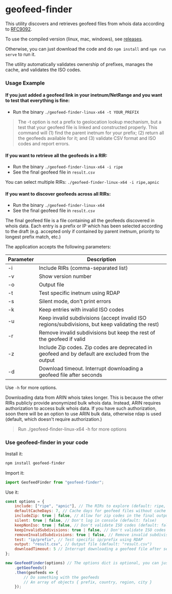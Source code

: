 # geofeed-finder

This utility discovers and retrieves geofeed files from whois data according to [RFC9092](https://datatracker.ietf.org/doc/draft-ietf-opsawg-finding-geofeeds/).

To use the compiled version (linux, mac, windows), see [releases](https://github.com/massimocandela/geofeed-finder/releases/).

Otherwise, you can just download the code and do `npm install` and `npm run serve` to run it.

The utility automatically validates ownership of prefixes, manages the cache, and validates the ISO codes.

### Usage Example

#### If you just added a geofeed link in your inetnum/NetRange and you want to test that everything is fine:

* Run the binary `./geofeed-finder-linux-x64 -t YOUR_PREFIX`

> The -t option is not a prefix to geolocation lookup mechanism, but a test that your geofeed file is linked and constructed properly. This command will (1) find the parent inetnum for your prefix; (2) return all the geofeeds available for it; and (3) validate CSV format and ISO codes and report errors.

#### If you want to retrieve all the geofeeds in a RIR:

* Run the binary `./geofeed-finder-linux-x64 -i ripe`
* See the final geofeed file in `result.csv`

You can select multiple RIRs: `./geofeed-finder-linux-x64 -i ripe,apnic`


#### If you want to discover geofeeds across all RIRs:

* Run the binary `./geofeed-finder-linux-x64`
* See the final geofeed file in `result.csv`

The final geofeed file is a file containing all the geofeeds discovered in whois data.
Each entry is a prefix or IP which has been selected according to the draft (e.g. accepted only if contained by parent inetnum, priority to longest prefix match, etc.)

The application accepts the following parameters:

| Parameter| Description  |
|-|-|
|-i| Include RIRs (comma-separated list)| 
|-v| Show version number| 
|-o| Output file | 
|-t| Test specific inetnum using RDAP | 
|-s| Silent mode, don't print errors | 
|-k| Keep entries with invalid ISO codes | 
|-u| Keep invalid subdivisions (accept invalid ISO regions/subdivisions, but keep validating the rest) | 
|-r| Remove invalid subdivisions but keep the rest of the geofeed if valid | 
|-z| Include Zip codes. Zip codes are deprecated in geofeed and by default are excluded from the output | 
|-d| Download timeout. Interrupt downloading a geofeed file after seconds | 

Use `-h` for more options.


Downloading data from ARIN whois takes longer. 
This is because the other RIRs publicly provide anonymized bulk whois data.
Instead, ARIN requires authorization to access bulk whois data. 
If you have such authorization, soon there will be an option to use ARIN bulk data, otherwise rdap is used (default, which doesn't require authorization.)


> Run ./geofeed-finder-linux-x64 -h for more options


### Use geofeed-finder in your code

Install it:

```bash
npm install geofeed-finder
```

Import it:

```js
import GeofeedFinder from "geofeed-finder";
```

Use it:

```js
const options = {
    include: ["ripe", "apnic"], // The RIRs to explore (default: ripe, apnic, lacnic, afrinic, arin),
    defaultCacheDays: 7, // Cache days for geofeed files without cache headers set (default: 7)
    includeZip: true | false, // Allow for zip codes in the final output (default: false)
    silent: true | false, // Don't log in console (default: false)
    keepNonIso: true | false, // Don't validate ISO codes (default: false)
    keepInvalidSubdivisions: true | false, // Don't validate ISO codes of the subdivisions (default: false)
    removeInvalidSubdivisions: true | false, // Remove invalid subdivisions but keep the rest of the geofeed if valid (default: false)
    test: "ip/prefix", // Test specific ip/prefix using RDAP
    output: "result.csv", // Output file (default: "result.csv")
    downloadTimeout: 5 // Interrupt downloading a geofeed file after seconds (default: 10)
};

new GeofeedFinder(options) // The options dict is optional, you can just do new GeofeedFinder()
    .getGeofeeds()
    .then(geofeeds => { 
        // Do something with the geofeeds 
        // An array of objects { prefix, country, region, city }
    });
```



